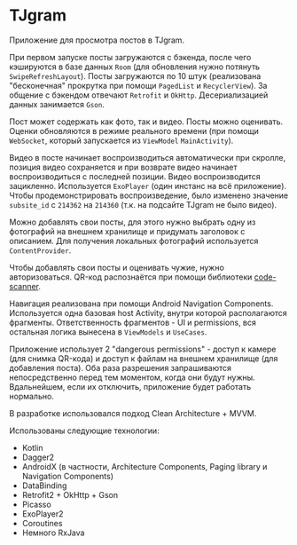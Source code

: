 # TJgram #

Приложение для просмотра постов в TJgram.

При первом запуске посты загружаются с бэкенда, после чего кэшируются в базе данных `Room` (для обновления нужно
потянуть `SwipeRefreshLayout`). Посты загружаются по 10 штук (реализована "бесконечная" прокрутка при помощи
`PagedList` и `RecyclerView`). За общение с бэкендом отвечают `Retrofit` и `OkHttp`.
Десериализацией данных занимается `Gson`.

Пост может содержать как фото, так и видео. Посты можно оценивать. Оценки обновляются в режиме реального времени
(при помощи `WebSocket`, который запускается из `ViewModel` `MainActivity`).

Видео в посте начинает воспроизводиться автоматически при скролле, позиция видео
сохраняется и при возврате видео начинает воспроизводиться с последней позиции.
Видео воспроизводится зацикленно. Используется `ExoPlayer` (один инстанс на всё приложение).
Чтобы продемонстрировать воспроизведение, было изменено значение `subsite_id` с
`214362` на `214360` (т.к. на подсайте TJgram не было видео).

Можно добавлять свои посты, для этого нужно выбрать одну из фотографий на внешнем хранилище
и придумать заголовок с описанием. Для получения локальных фотографий используется `ContentProvider`.

Чтобы добавлять свои посты и оценивать чужие, нужно авторизоваться. QR-код распознаётся при помощи
библиотеки [code-scanner](https://github.com/yuriy-budiyev/code-scanner).

Навигация реализована при помощи Android Navigation Components. Используется одна базовая host Activity,
внутри которой располагаются фрагменты. Ответственность фрагментов - UI и permissions, вся остальная логика
вынесена в `ViewModels` и `UseCases`.

Приложение использует 2 "dangerous permissions" - доступ к камере (для снимка QR-кода) и
доступ к файлам на внешнем хранилище (для добавления поста). Оба раза разрешения запрашиваются
непосредственно перед тем моментом, когда они будут нужны. Вдальнейшем, если их отключить, приложение
будет работать нормально.

В разработке использовался подход Clean Architecture + MVVM.

Использованы следующие технологии:
- Kotlin
- Dagger2
- AndroidX (в частности, Architecture Components, Paging library и Navigation Components)
- DataBinding
- Retrofit2 + OkHttp + Gson
- Picasso
- ExoPlayer2
- Coroutines
- Немного RxJava
